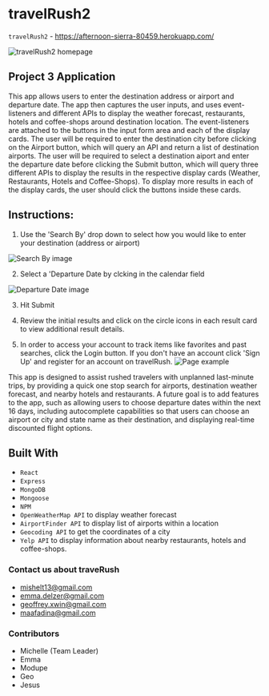 # travelRush2

`travelRush2` - https://afternoon-sierra-80459.herokuapp.com/

![travelRush2 homepage](https://media.discordapp.net/attachments/585309554095423499/633877954501279764/tr2_screenshot.png?width=996&height=485)

## Project 3 Application

This app allows users to enter the destination address or airport and departure date. The app then captures the user inputs, and uses event-listeners and different APIs to display the weather forecast, restaurants, hotels and coffee-shops around destination location. The event-listeners are attached to the buttons in the input form area and each of the display cards. The user will be required to enter the destination city before clicking on the Airport button, which will query an API and return a list of destination airports. The user will be required to select a destination aiport and enter the departure date before clicking the Submit button, which will query three different APIs to display the results in the respective display cards (Weather, Restaurants, Hotels and Coffee-Shops). To display more results in each of the display cards, the user should click the buttons inside these cards.

## Instructions: 
1. Use the 'Search By' drop down to select how you would like to enter your destination (address or airport)

![Search By image](https://cdn.discordapp.com/attachments/585309554095423499/687821790688575488/unknown.png)

2. Select a 'Departure Date by clcking in the calendar field

![Departure Date image](https://cdn.discordapp.com/attachments/585309554095423499/687822122751754275/unknown.png)

3. Hit Submit

4. Review the initial results and click on the circle icons in each result card to view additional result details.

5. In order to access your account to track items like favorites and past searches, click the Login button. If you don't have an account click 'Sign Up' and register for an account on travelRush.
![Page example]()

This app is designed to assist rushed travelers with unplanned last-minute trips, by providing a quick one stop search for airports, destination weather forecast, and nearby hotels and restaurants. A future goal is to add features to the app, such as allowing users to choose departure dates within the next 16 days, including autocomplete capabilities so that users can choose an airport or city and state name as their destination, and displaying real-time discounted flight options.

## Built With
* `React`
* `Express`
* `MongoDB`
* `Mongoose`
* `NPM`
* `OpenWeatherMap API` to display weather forecast
* `AirportFinder API` to display list of airports within a location
* `Geocoding API` to get the coordinates of a city
* `Yelp API` to display information about nearby restaurants, hotels and coffee-shops.

### Contact us about traveRush
* mishelt13@gmail.com
* emma.delzer@gmail.com
* geoffrey.xwin@gmail.com
* maafadina@gmail.com

### Contributors
* Michelle (Team Leader)
* Emma
* Modupe 
* Geo
* Jesus
